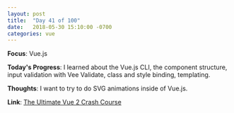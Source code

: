 ```yaml
---
layout: post
title:  "Day 41 of 100"
date:   2018-05-30 15:10:00 -0700
categories: vue 
---
```


**Focus**: Vue.js

**Today's Progress**: I learned about the Vue.js CLI, the component structure, input validation with Vee Validate, class and style binding, templating.   

**Thoughts**: I want to try to do SVG animations inside of Vue.js. 

**Link**: [The Ultimate Vue 2 Crash Course](https://www.udemy.com/vue-2-crash-course/learn/v4/overview)
